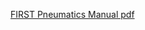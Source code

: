 <a href="https://drive.google.com/file/d/1JsPjxQ3Hj4hn-mXJZSW9fKl7GhjMZaTv/view">FIRST Pneumatics Manual pdf</a>

